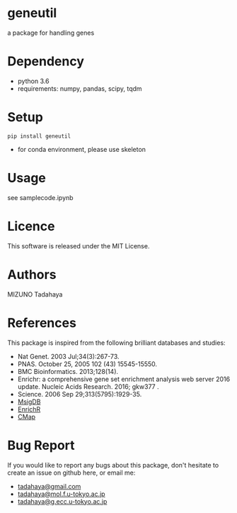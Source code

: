 # geneutil  
a package for handling genes  

# Dependency  
* python 3.6  
* requirements: numpy, pandas, scipy, tqdm  
  
# Setup  
`pip install geneutil`  
* for conda environment, please use skeleton  
  
# Usage  
see samplecode.ipynb  
   
# Licence  
This software is released under the MIT License.  

# Authors  
MIZUNO Tadahaya

# References  
This package is inspired from the following brilliant databases and studies:  
* Nat Genet. 2003 Jul;34(3):267-73.  
* PNAS. October 25, 2005 102 (43) 15545-15550.  
* BMC Bioinformatics. 2013;128(14).  
* Enrichr: a comprehensive gene set enrichment analysis web server 2016 update. Nucleic Acids Research. 2016; gkw377 .  
* Science. 2006 Sep 29;313(5795):1929-35.  
* [MsigDB](https://www.gsea-msigdb.org/gsea/msigdb/index.jsp)  
* [EnrichR](https://amp.pharm.mssm.edu/Enrichr/)  
* [CMap](https://portals.broadinstitute.org/cmap/)  
  
# Bug Report  
If you would like to report any bugs about this package, don't hesitate to create an issue on github here, or email me:  
* tadahaya@gmail.com  
* tadahaya@mol.f.u-tokyo.ac.jp
* tadahaya@g.ecc.u-tokyo.ac.jp
